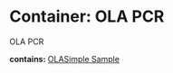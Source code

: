 # Container: OLA PCR

OLA PCR

  **contains:** <a href='#' onclick='easy_select("Sample Types", "OLASimple Sample")'>OLASimple Sample</a>

